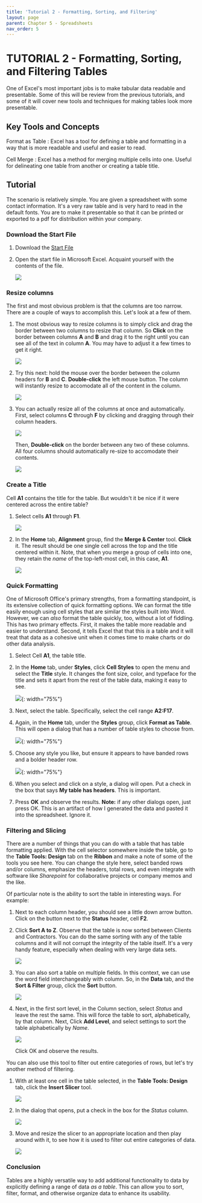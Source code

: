 ```yaml
---
title: 'Tutorial 2 - Formatting, Sorting, and Filtering'
layout: page
parent: Chapter 5 - Spreadsheets
nav_order: 5
---
```


TUTORIAL 2 - Formatting, Sorting, and Filtering Tables
======================================================

One of Excel's most important jobs is to make tabular data readable and
presentable. Some of this will be review from the previous tutorials,
and some of it will cover new tools and techniques for making tables
look more presentable.

Key Tools and Concepts
----------------------

Format as Table
:   Excel has a tool for defining a table and formatting in a way that
    is more readable and useful and easier to read.

Cell Merge
:   Excel has a method for merging multiple cells into one. Useful for
    delineating one table from another or creating a table title.

Tutorial
--------

The scenario is relatively simple. You are given a spreadsheet with some
contact information. It's a very raw table and is very hard to read in
the default fonts. You are to make it presentable so that it can be
printed or exported to a pdf for distribution within your company.

### Download the Start File

1.  Download the [Start File](res/formatting_start.xlsx)
2.  Open the start file in Microsoft Excel. Acquaint yourself with the
    contents of the file.

    ![](images/tutorial2/1.png)

### Resize columns

The first and most obvious problem is that the columns are too narrow.
There are a couple of ways to accomplish this. Let's look at a few of
them.

1.  The most obvious way to resize columns is to simply click and drag
    the border between two columns to resize that column. So **Click**
    on the border between columns **A** and **B** and drag it to the
    right until you can see all of the text in column **A**. You may
    have to adjust it a few times to get it right.

    ![](images/tutorial2/2.png)

2.  Try this next: hold the mouse over the border between the column
    headers for **B** and **C**. **Double-click** the left mouse button.
    The column will instantly resize to accomodate all of the content in
    the column.

    ![](images/tutorial2/3.png)

3.  You can actually resize all of the columns at once and
    automatically. First, select columns **C** through **F** by clicking
    and dragging through their column headers.

    ![](images/tutorial2/4.png)
   
    Then, **Double-click** on the border between any two of these
    columns. All four columns should automatically re-size to
    accomodate their contents.

    ![](images/tutorial2/5.png)

### Create a Title

Cell **A1** contains the title for the table. But wouldn't it be nice if
it were centered across the entire table?

1.  Select cells **A1** through **F1**.

    ![](images/tutorial2/6.png)

2.  In the **Home** tab, **Alignment** group, find the **Merge &
    Center** tool. **Click** it. The result should be one single cell
    across the top and the title centered within it. Note, that when you
    merge a group of cells into one, they retain the *name* of the
    top-left-most cell, in this case, **A1**.

    ![](images/tutorial2/7.png)

### Quick Formatting

One of Microsoft Office's primary strengths, from a formatting
standpoint, is its extensive collection of quick formatting options. We
can format the title easily enough using cell styles that are similar
the styles built into Word. However, we can *also* format the table
quickly, too, without a lot of fiddling. This has two primary effects.
First, it makes the table more readable and easier to understand.
Second, it tells Excel that that this *is* a table and it will treat
that data as a cohesive unit when it comes time to make charts or do
other data analysis.

1.  Select Cell **A1**, the table title.
2.  In the **Home** tab, under **Styles**, click **Cell Styles** to open
    the menu and select the **Title** style. It changes the font size,
    color, and typeface for the title and sets it apart from the rest of
    the table data, making it easy to see.

    ![](images/tutorial2/8.png){: width="75%"}

3.  Next, select the table. Specifically, select the cell range
    **A2:F17**.
4.  Again, in the **Home** tab, under the **Styles** group, click
    **Format as Table**. This will open a dialog that has a number of
    table styles to choose from.

    ![](images/tutorial2/9.png){: width="75%"}

5.  Choose any style you like, but ensure it appears to have banded rows
    and a bolder header row.

    ![](images/tutorial2/10.png){: width="75%"}

6.  When you select and click on a style, a dialog will open. Put a
    check in the box that says **My table has headers**. This is
    important.
7.  Press **OK** and observe the results. **Note:** if any other dialogs
    open, just press OK. This is an artifact of how I generated the data
    and pasted it into the spreadsheet. Ignore it.

### Filtering and Slicing

There are a number of things that you can do with a table that has table formatting applied. With the cell selector somewhere inside the table, go to the **Table Tools: Design** tab on the **Ribbon** and make a note of some of the tools you see here. You can change the style here, select banded rows and/or columns, emphasize the headers, total rows, and even integrate with software like *Sharepoint* for collaborative projects or company memos and the like.

Of particular note is the ability to sort the table in interesting ways. For example:

1.  Next to each column header, you should see a little down arrow
    button. Click on the button next to the **Status** header, cell
    **F2**.
2.  Click **Sort A to Z**. Observe that the table is now sorted between
    Clients and Contractors. You can do the same sorting with any of the
    table columns and it will not corrupt the integrity of the table
    itself. It's a very handy feature, especially when dealing with very
    large data sets.

    ![](images/tutorial2/11.png)

3. You can also sort a table on multiple fields. In this context, we can use the word field interchangeably with column. So, in the **Data** tab, and the **Sort & Filter** group, click the **Sort** button.

    ![](images/tutorial2/15.png)

3. Next, in the first sort level, in the Column section, select *Status* and leave the rest the same. This will force the table to sort, alphabetically, by that column. Next, Click **Add Level**, and select settings to sort the table alphabetically by *Name*. 

    ![](images/tutorial2/16.png)

    Click OK and observe the results.

You can also use this tool to filter out entire categories of rows, but let's try another method of filtering.

1.  With at least one cell in the table selected, in the **Table Tools:
    Design** tab, click the **Insert Slicer** tool.

    ![](images/tutorial2/12.png)

1.  In the dialog that opens, put a check in the box for the *Status*
    column.

    ![](images/tutorial2/13.png)

1.  Move and resize the slicer to an appropriate location and then play
    around with it, to see how it is used to filter out entire
    categories of data.

    ![](images/tutorial2/14.png)

### Conclusion

Tables are a highly versatile way to add additional functionality to
data by explicitly defining a range of data *as a table*. This can allow
you to sort, filter, format, and otherwise organize data to enhance its
usability.
